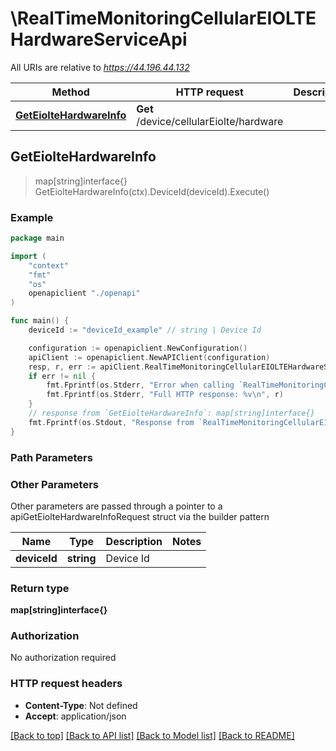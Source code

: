 # \RealTimeMonitoringCellularEIOLTEHardwareServiceApi

All URIs are relative to *https://44.196.44.132*

Method | HTTP request | Description
------------- | ------------- | -------------
[**GetEiolteHardwareInfo**](RealTimeMonitoringCellularEIOLTEHardwareServiceApi.md#GetEiolteHardwareInfo) | **Get** /device/cellularEiolte/hardware | 



## GetEiolteHardwareInfo

> map[string]interface{} GetEiolteHardwareInfo(ctx).DeviceId(deviceId).Execute()





### Example

```go
package main

import (
    "context"
    "fmt"
    "os"
    openapiclient "./openapi"
)

func main() {
    deviceId := "deviceId_example" // string | Device Id

    configuration := openapiclient.NewConfiguration()
    apiClient := openapiclient.NewAPIClient(configuration)
    resp, r, err := apiClient.RealTimeMonitoringCellularEIOLTEHardwareServiceApi.GetEiolteHardwareInfo(context.Background()).DeviceId(deviceId).Execute()
    if err != nil {
        fmt.Fprintf(os.Stderr, "Error when calling `RealTimeMonitoringCellularEIOLTEHardwareServiceApi.GetEiolteHardwareInfo``: %v\n", err)
        fmt.Fprintf(os.Stderr, "Full HTTP response: %v\n", r)
    }
    // response from `GetEiolteHardwareInfo`: map[string]interface{}
    fmt.Fprintf(os.Stdout, "Response from `RealTimeMonitoringCellularEIOLTEHardwareServiceApi.GetEiolteHardwareInfo`: %v\n", resp)
}
```

### Path Parameters



### Other Parameters

Other parameters are passed through a pointer to a apiGetEiolteHardwareInfoRequest struct via the builder pattern


Name | Type | Description  | Notes
------------- | ------------- | ------------- | -------------
 **deviceId** | **string** | Device Id | 

### Return type

**map[string]interface{}**

### Authorization

No authorization required

### HTTP request headers

- **Content-Type**: Not defined
- **Accept**: application/json

[[Back to top]](#) [[Back to API list]](../README.md#documentation-for-api-endpoints)
[[Back to Model list]](../README.md#documentation-for-models)
[[Back to README]](../README.md)

